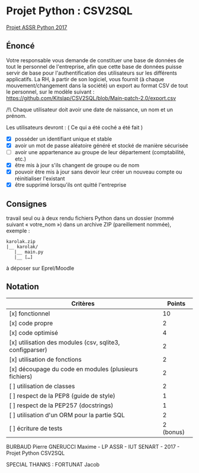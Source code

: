 # Projet Python : CSV2SQL

[Projet ASSR Python 2017](https://git.karolak.fr/assr/projet-python-2017)

## Énoncé
Votre responsable vous demande de constituer une base de données de tout le personnel de l'entreprise, afin que cette base de données puisse servir de base pour l'authentification des utilisateurs sur les différents applicatifs.
La RH, à partir de son logiciel, vous fournit (à chaque mouvement/changement dans la société) un export au format CSV de tout le personnel, sur le modèle suivant : https://github.com/Kitslap/CSV2SQL/blob/Main-patch-2.0/export.csv

/!\ Chaque utilisateur doit avoir une date de naissance, un nom et un prénom.

Les utilisateurs devront :
( Ce qui a été coché a été fait )
- [x] posséder un identifiant unique et stable
- [x] avoir un mot de passe aléatoire généré et stocké de manière sécurisée
- [ ] avoir une appartenance au groupe de leur département (comptabilité, etc.)
- [x] être mis à jour s'ils changent de groupe ou de nom
- [x] pouvoir être mis à jour sans devoir leur créer un nouveau compte ou réinitialiser l'existant
- [x] être supprimé lorsqu'ils ont quitté l'entreprise

## Consignes
travail seul ou à deux
rendu fichiers Python dans un dossier (nommé suivant « votre_nom ») dans un archive ZIP (pareillement nommée), exemple : 
	
	karolak.zip
	|__ karolak/
	   |__ main.py
 	   |__ […]
	
à déposer sur Eprel/Moodle

## Notation
| Critères												|	Points		|
|-------------------------------------------------------|---------------|
| [x] fonctionnel 											|		10		|
| [x] code propre 											| 		2		|
| [x] code optimisé											|		4		|
| [x] utilisation des modules (csv, sqlite3, configparser)	|		2		|
| [x] utilisation de fonctions								|		2		|
| [x] découpage du code en modules (plusieurs fichiers)		|		2		|
| [ ] utilisation de classes								|		2		|
| [ ] respect de la PEP8 (guide de style)					|		1		|
| [ ] respect de la PEP257 (docstrings)						|		1		|
| [ ] utilisation d'un ORM pour la partie SQL				|		2		|
| [ ] écriture de tests										|	2 (bonus)	|

BURBAUD Pierre GNERUCCI Maxime - LP ASSR - IUT SENART - 2017 - Projet Python CSV2SQL

SPECIAL THANKS : FORTUNAT Jacob 
